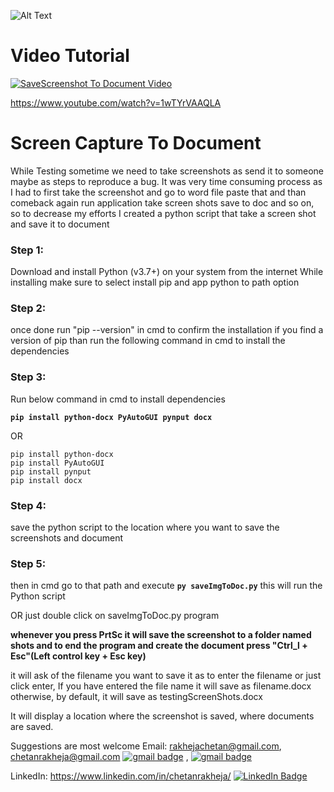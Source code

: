 
![Alt Text](https://github.com/chetanrakheja/screen-capture-to-document/raw/master/saveScreenshotsToDoc.gif)

# Video Tutorial
[![SaveScreenshot To Document Video](https://img.youtube.com/vi/1wTYrVAAQLA/0.jpg)](https://www.youtube.com/watch?v=1wTYrVAAQLA "SaveScreenshot To Document Video")

https://www.youtube.com/watch?v=1wTYrVAAQLA
# Screen Capture To Document
While Testing sometime we need to take screenshots as send it to someone maybe as steps to reproduce a bug. It was very time consuming process as I had to first take the screenshot and go to word file paste that and than comeback again run application take screen shots save to doc and so on, so to decrease my efforts I created a python script that take a screen shot and save it to document


### Step 1: 
Download and install Python (v3.7+) on your system from the internet 
While installing make sure to select install pip and app python to path option

### Step 2:
once done run "pip --version" in cmd to confirm the installation
if you find a version of pip than run the following command in cmd to install the dependencies

### Step 3:
Run below command in cmd to install dependencies

**`pip install python-docx PyAutoGUI pynput docx`**

OR
```
pip install python-docx
pip install PyAutoGUI
pip install pynput
pip install docx
```

### Step 4:
save the python script to the location where you want to save the screenshots and document

### Step 5:
then in cmd go to that path and execute
**`py saveImgToDoc.py`**
this will run the Python script

OR just double click on saveImgToDoc.py program


**whenever you press PrtSc it will save the screenshot to a folder named shots
and to end the program and create the document press "Ctrl_l + Esc"(Left control key + Esc key)**

it will ask of the filename you want to save it as to enter the filename or just click enter, If you have entered the file name it will save as filename.docx otherwise, by default, it will save as testingScreenShots.docx

It will display a location where the screenshot is saved, where documents are saved.

Suggestions are most welcome
Email: rakhejachetan@gmail.com, chetanrakheja@gmail.com
[![gmail badge](https://img.shields.io/badge/mail-rakhejachetan%40gmail.com-red?style=plastic&logo=gmail)](mailto:rakhejachetan@gmail.com?subject=[GitHub]%20screen-capture-to-document) , [![gmail badge](https://img.shields.io/badge/mail-chetanrakheja%40gmail.com-red?style=plastic&logo=gmail)](mailto:chetanrakheja@gmail.com?subject=[GitHub]%20screen-capture-to-document)

LinkedIn: https://www.linkedin.com/in/chetanrakheja/
[![LinkedIn Badge](https://img.shields.io/badge/LinkedIn-Profile-informational?style=flat&logo=linkedin&logoColor=white&color=0D76A8)](https://www.linkedin.com/in/braydon-coyer/)
